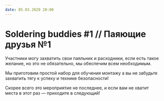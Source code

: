 ```yaml
---
date: 05.03.2020 20:00
---
```


# Soldering buddies #1 // Паяющие друзья №1

Участники могу захватить свои паяльник и расходники, если есть такое желание, но это не обязательно, мы обеспечим всем необходимым.

Мы приготовим простой набор для обучения монтажу а вы не забудьте захватить тягу к успеху и технике безопасности!

Скорее всего это мероприятие не последнее, и если вам не хватит места в этот раз &mdash; приходите в следующий!
